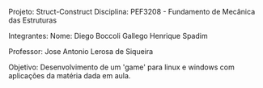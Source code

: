 Projeto: Struct-Construct
Disciplina: PEF3208 - Fundamento de Mecânica das Estruturas

Integrantes:
	Nome:
		Diego Boccoli Gallego
		Henrique Spadim

Professor: Jose Antonio Lerosa de Siqueira

Objetivo:
	Desenvolvimento de um 'game' para linux e windows com aplicações da matéria dada em aula.
